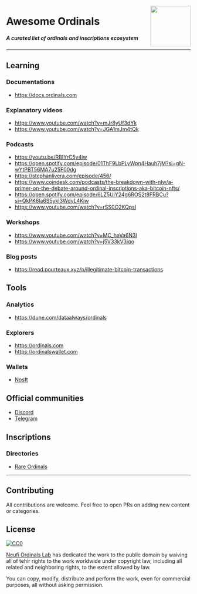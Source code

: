 
<img src="https://ordinals.com/content/765cf24db22df4d7bae1cd12e5ee4780dc263486e426d8d1758eaa0515fa6fcei0"
     align="right" width="110"/>

# Awesome Ordinals

##### A curated list of ordinals and inscriptions ecosystem

* * *

## Learning

### Documentations
 * https://docs.ordinals.com

### Explanatory videos
 * https://www.youtube.com/watch?v=mJr8yUf3dYk
 * https://www.youtube.com/watch?v=JGA1mJm4tQk

### Podcasts
 * https://youtu.be/RBIYrC5y4iw
 * https://open.spotify.com/episode/01ThF9LbPLyWpn4Hauh7jM?si=gN-wYtPBT56MA7u25F00dg 
 * https://stephanlivera.com/episode/456/
 * https://www.coindesk.com/podcasts/the-breakdown-with-nlw/a-primer-on-the-debate-around-ordinal-inscriptions-aka-bitcoin-nfts/
 * https://open.spotify.com/episode/6LZ5UiY24g6ROS2t8FRBCu?si=QkPK6la6S5ykI3WdvL4Kjw
 * https://www.youtube.com/watch?v=rSS0O2KQpsI
 
### Workshops
 * https://www.youtube.com/watch?v=MC_haVa6N3I
 * https://www.youtube.com/watch?v=j5V33kV3iqo

### Blog posts
 * https://read.pourteaux.xyz/p/illegitimate-bitcoin-transactions

## Tools

### Analytics
 * https://dune.com/dataalways/ordinals

### Explorers
 * https://ordinals.com
 * https://ordinalswallet.com

### Wallets
 * [Nosft](https://nosft.xyz)

## Official communities
 * [Discord](https://discord.com/invite/87cjuz4FYg)
 * [Telegram](https://t.me/+UOg5Lz1CzAthMWU5)

## Inscriptions
### Directories
 * [Rare Ordinals](http://rareordinal.directory)

* * *


## Contributing
All contributions are welcome. Feel free to open PRs on adding new content or categories.


## License
[![CC0](http://i.creativecommons.org/p/zero/1.0/88x31.png)](http://creativecommons.org/publicdomain/zero/1.0/)

[Neufi Ordinals Lab](https://twitter.com/OrdinalsLab) has dedicated the work to the public domain by waiving all of tehir rights to the work worldwide under copyright law, including all related and neighboring rights, to the extent allowed by law.

You can copy, modify, distribute and perform the work, even for commercial purposes, all without asking permission.

